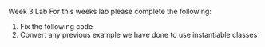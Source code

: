 Week 3 Lab
For this weeks lab please complete the following:

1. Fix the following code
2. Convert any previous example we have done to use instantiable classes
